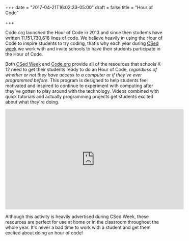 +++
date = "2017-04-21T16:02:33-05:00"
draft = false
title = "Hour of Code"

+++

Code.org launched the Hour of Code in 2013 and since then students have written 11,151,730,618 lines of code. We believe heavily in using the Hour of Code to inspire students to try coding, that's why each year during [CSed week](https://csedweek.org/) we work with and invite schools to have their students participate in the Hour of Code.

Both [CSed Week](https://csedweek.org/learn) and [Code.org](https://code.org/learn) provide all of the resources that schools K-12 need to get their students ready to do an Hour of Code, *regardless of whether or not they have access to a computer or if they've ever programmed before.* This program is designed to help students feel motivated and inspired to continue to experiment with computing after they've gotten to play around with the technology. Videos combined with quick tutorials and actually programming projects get students excited about what they're doing.

<iframe width="560" height="315" src="https://www.youtube.com/embed/FC5FbmsH4fw" frameborder="0" allowfullscreen></iframe>

Although this activity is heavily advertised during CSed Week, these resources are perfect for use at home or in the classroom throughout the whole year. It's never a bad time to work with a student and get them excited about doing an hour of code!